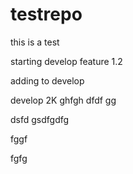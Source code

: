 # testrepo

this is a test

starting develop
feature 1.2

adding to develop


develop 2K
ghfgh
dfdf
gg

dsfd
gsdfgdfg

fggf

fgfg
